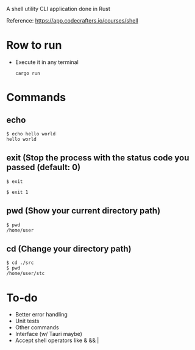 A shell utility CLI application done in Rust

Reference: https://app.codecrafters.io/courses/shell

# Row to run
- Execute it in any terminal

  ```
  cargo run
  ```

# Commands

## echo

```
$ echo hello world
hello world
```

##  exit (Stop the process with the status code you passed (default: 0)
```
$ exit
```

```
$ exit 1
```

## pwd  (Show your current directory path)

```
$ pwd
/home/user
```

## cd (Change your directory path)
```
$ cd ./src
$ pwd
/home/user/stc
```



# To-do

- Better error handling
- Unit tests
- Other commands
- Interface (w/ Tauri maybe)
- Accept shell operators like & && |

